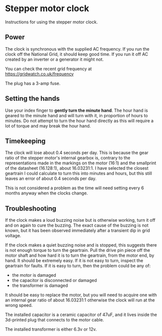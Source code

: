 # Stepper motor clock

Instructions for using the stepper motor clock.

## Power

The clock is synchronous with the supplied AC frequency. If you run the clock off the National Grid, it should keep
good time. If you run it off AC created by an inverter or a generator it might not.

You can check the recent grid frequency at https://gridwatch.co.uk/frequency

The plug has a 3-amp fuse.

## Setting the hands

Use your index finger to **gently turn the minute hand**. The hour hand is geared to the minute hand and will turn
with it, in proportion of hours to minutes.
Do not attempt to turn the hour hand directly as this will require a lot of torque and may break the hour hand.

## Timekeeping

The clock will lose about 0.4 seconds per day. This is because the gear ratio of the stepper motor's internal
gearbox is, contrary to the representations made in the markings on the motor (16:1) and the smallprint of the datasheet (16.128:1),
about 16.03231:1. I have selected the closest geartrain I could calculate to turn this into minutes and hours, but
this still leaves an error of about 0.4 seconds per day.

This is not considered a problem as the time will need setting every 6 months anyway when the clocks change.

## Troubleshooting

If the clock makes a loud buzzing noise but is otherwise working, turn it off and on again to cure the buzzing.
The exact cause of the buzzing is not known, but it has been observed immediately after a transient dip in grid voltage.

If the clock makes a quiet buzzing noise and is stopped, this suggests there is not enough torque to turn the geartrain.
Pull the drive pin piece off the motor shaft and how hard it is to turn the geartrain, from the motor end, by hand. It
should be extremely easy. If it is not easy to turn, inspect the geartrain for faults. If it is easy to turn, then the
problem could be any of:

 * the motor is damaged
 * the capacitor is disconnected or damaged
 * the transformer is damaged

It should be easy to replace the motor, but you will need to acquire one with an internal gear ratio of about 16.03231:1
otherwise the clock will run at the wrong speed.

The installed capacitor is a ceramic capacitor of 47uF, and it lives inside the 3d-printed plug that connects to the motor cable.

The installed transformer is either 6.3v or 12v.
